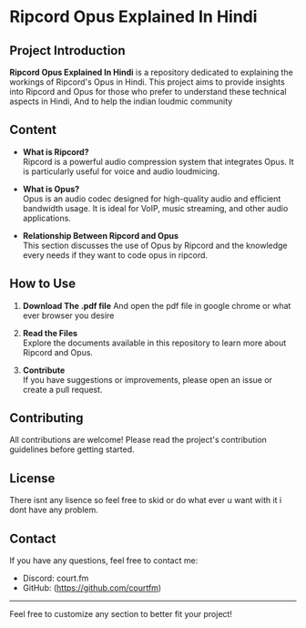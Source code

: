 # Ripcord Opus Explained In Hindi

## Project Introduction

**Ripcord Opus Explained In Hindi** is a repository dedicated to explaining the workings of Ripcord's Opus in Hindi. This project aims to provide insights into Ripcord and Opus for those who prefer to understand these technical aspects in Hindi, And to help the indian loudmic community

## Content

- **What is Ripcord?**  
  Ripcord is a powerful audio compression system that integrates Opus. It is particularly useful for voice and audio loudmicing.

- **What is Opus?**  
  Opus is an audio codec designed for high-quality audio and efficient bandwidth usage. It is ideal for VoIP, music streaming, and other audio applications.

- **Relationship Between Ripcord and Opus**  
  This section discusses the use of Opus by Ripcord and the knowledge every needs if they want to code opus in ripcord.

## How to Use
1. **Download The .pdf file**
   And open the pdf file in google chrome or what ever browser you desire

2. **Read the Files**  
   Explore the documents available in this repository to learn more about Ripcord and Opus.

3. **Contribute**  
   If you have suggestions or improvements, please open an issue or create a pull request.

## Contributing

All contributions are welcome! Please read the project's contribution guidelines before getting started.

## License

There isnt any lisence so feel free to skid or do what ever u want with it i dont have any problem.

## Contact

If you have any questions, feel free to contact me:

- Discord: court.fm
- GitHub: (https://github.com/courtfm)

---

Feel free to customize any section to better fit your project!
